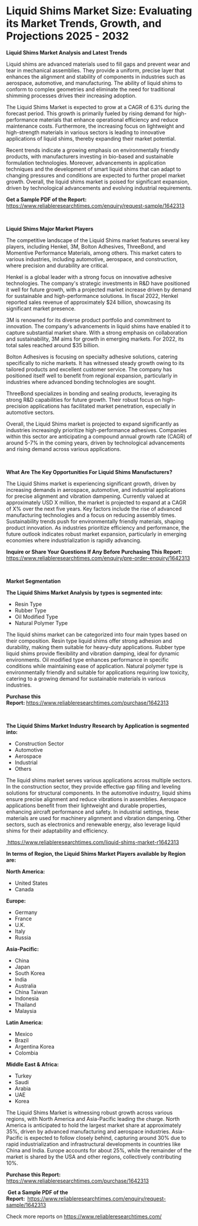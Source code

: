 <p><h1>Liquid Shims Market Size: Evaluating its Market Trends, Growth, and Projections 2025 - 2032</h1></p><p><strong>Liquid Shims Market Analysis and Latest Trends</strong></p>
<p><p>Liquid shims are advanced materials used to fill gaps and prevent wear and tear in mechanical assemblies. They provide a uniform, precise layer that enhances the alignment and stability of components in industries such as aerospace, automotive, and manufacturing. The ability of liquid shims to conform to complex geometries and eliminate the need for traditional shimming processes drives their increasing adoption.</p><p>The Liquid Shims Market is expected to grow at a CAGR of 6.3% during the forecast period. This growth is primarily fueled by rising demand for high-performance materials that enhance operational efficiency and reduce maintenance costs. Furthermore, the increasing focus on lightweight and high-strength materials in various sectors is leading to innovative applications of liquid shims, thereby expanding their market potential.</p><p>Recent trends indicate a growing emphasis on environmentally friendly products, with manufacturers investing in bio-based and sustainable formulation technologies. Moreover, advancements in application techniques and the development of smart liquid shims that can adapt to changing pressures and conditions are expected to further propel market growth. Overall, the liquid shims market is poised for significant expansion, driven by technological advancements and evolving industrial requirements.</p></p>
<p><strong>Get a Sample PDF of the Report:&nbsp;</strong> <a href="https://www.reliableresearchtimes.com/enquiry/request-sample/1642313?utm_campaign=2009&utm_medium=2&utm_source=Github&utm_content=ia&utm_term=02042025&utm_id=liquid-shims">https://www.reliableresearchtimes.com/enquiry/request-sample/1642313</a></p>
<p>&nbsp;</p>
<p><strong>Liquid Shims Major Market Players</strong></p>
<p><p>The competitive landscape of the Liquid Shims market features several key players, including Henkel, 3M, Bolton Adhesives, ThreeBond, and Momentive Performance Materials, among others. This market caters to various industries, including automotive, aerospace, and construction, where precision and durability are critical.</p><p>Henkel is a global leader with a strong focus on innovative adhesive technologies. The company's strategic investments in R&D have positioned it well for future growth, with a projected market increase driven by demand for sustainable and high-performance solutions. In fiscal 2022, Henkel reported sales revenue of approximately $24 billion, showcasing its significant market presence.</p><p>3M is renowned for its diverse product portfolio and commitment to innovation. The company's advancements in liquid shims have enabled it to capture substantial market share. With a strong emphasis on collaboration and sustainability, 3M aims for growth in emerging markets. For 2022, its total sales reached around $35 billion.</p><p>Bolton Adhesives is focusing on specialty adhesive solutions, catering specifically to niche markets. It has witnessed steady growth owing to its tailored products and excellent customer service. The company has positioned itself well to benefit from regional expansion, particularly in industries where advanced bonding technologies are sought.</p><p>ThreeBond specializes in bonding and sealing products, leveraging its strong R&D capabilities for future growth. Their robust focus on high-precision applications has facilitated market penetration, especially in automotive sectors.</p><p>Overall, the Liquid Shims market is projected to expand significantly as industries increasingly prioritize high-performance adhesives. Companies within this sector are anticipating a compound annual growth rate (CAGR) of around 5-7% in the coming years, driven by technological advancements and rising demand across various applications.</p></p>
<p>&nbsp;</p>
<p><strong>What Are The Key Opportunities For Liquid Shims Manufacturers?</strong></p>
<p><p>The Liquid Shims market is experiencing significant growth, driven by increasing demands in aerospace, automotive, and industrial applications for precise alignment and vibration dampening. Currently valued at approximately USD X million, the market is projected to expand at a CAGR of X% over the next five years. Key factors include the rise of advanced manufacturing technologies and a focus on reducing assembly times. Sustainability trends push for environmentally friendly materials, shaping product innovation. As industries prioritize efficiency and performance, the future outlook indicates robust market expansion, particularly in emerging economies where industrialization is rapidly advancing.</p></p>
<p><strong>Inquire or Share Your Questions If Any Before Purchasing This Report:</strong> <a href="https://www.reliableresearchtimes.com/enquiry/pre-order-enquiry/1642313?utm_campaign=2009&utm_medium=2&utm_source=Github&utm_content=ia&utm_term=02042025&utm_id=liquid-shims">https://www.reliableresearchtimes.com/enquiry/pre-order-enquiry/1642313</a></p>
<p>&nbsp;</p>
<p><strong>Market Segmentation</strong></p>
<p><strong>The Liquid Shims Market Analysis by types is segmented into:</strong></p>
<p><ul><li>Resin Type</li><li>Rubber Type</li><li>Oil Modified Type</li><li>Natural Polymer Type</li></ul></p>
<p><p>The liquid shims market can be categorized into four main types based on their composition. Resin type liquid shims offer strong adhesion and durability, making them suitable for heavy-duty applications. Rubber type liquid shims provide flexibility and vibration damping, ideal for dynamic environments. Oil modified type enhances performance in specific conditions while maintaining ease of application. Natural polymer type is environmentally friendly and suitable for applications requiring low toxicity, catering to a growing demand for sustainable materials in various industries.</p></p>
<p><strong>Purchase this Report:&nbsp;</strong><a href="https://www.reliableresearchtimes.com/purchase/1642313?utm_campaign=2009&utm_medium=2&utm_source=Github&utm_content=ia&utm_term=02042025&utm_id=liquid-shims">https://www.reliableresearchtimes.com/purchase/1642313</a></p>
<p>&nbsp;</p>
<p><strong>The Liquid Shims Market Industry Research by Application is segmented into:</strong></p>
<p><ul><li>Construction Sector</li><li>Automotive</li><li>Aerospace</li><li>Industrial</li><li>Others</li></ul></p>
<p><p>The liquid shims market serves various applications across multiple sectors. In the construction sector, they provide effective gap filling and leveling solutions for structural components. In the automotive industry, liquid shims ensure precise alignment and reduce vibrations in assemblies. Aerospace applications benefit from their lightweight and durable properties, enhancing aircraft performance and safety. In industrial settings, these materials are used for machinery alignment and vibration dampening. Other sectors, such as electronics and renewable energy, also leverage liquid shims for their adaptability and efficiency.</p></p>
<p><a href="https://www.reliableresearchtimes.com/liquid-shims-market-r1642313?utm_campaign=2009&utm_medium=2&utm_source=Github&utm_content=ia&utm_term=02042025&utm_id=liquid-shims">&nbsp;https://www.reliableresearchtimes.com/liquid-shims-market-r1642313</a></p>
<p><strong>In terms of Region, the Liquid Shims Market Players available by Region are:</strong></p>
<p>
    <p> <strong> North America: </strong>
        <ul>
            <li>United States</li>
            <li>Canada</li>
        </ul>
        </p> 
    <p> <strong> Europe: </strong>
        <ul>
            <li>Germany</li>
            <li>France</li>
            <li>U.K.</li>
            <li>Italy</li>
            <li>Russia</li>
        </ul>
        </p> 
    <p> <strong> Asia-Pacific: </strong>
        <ul>
            <li>China</li>
            <li>Japan</li>
            <li>South Korea</li>
            <li>India</li>
            <li>Australia</li>
            <li>China Taiwan</li>
            <li>Indonesia</li>
            <li>Thailand</li>
            <li>Malaysia</li>
        </ul>
        </p> 
    <p> <strong> Latin America: </strong>
        <ul>
            <li>Mexico</li>
            <li>Brazil</li>
            <li>Argentina Korea</li>
            <li>Colombia</li>
        </ul>
        </p> 
    <p> <strong> Middle East & Africa: </strong>
        <ul>
            <li>Turkey</li>
            <li>Saudi</li>
            <li>Arabia</li>
            <li>UAE</li>
            <li>Korea</li>
        </ul>
    </p>
    </p>
<p><p>The Liquid Shims Market is witnessing robust growth across various regions, with North America and Asia-Pacific leading the charge. North America is anticipated to hold the largest market share at approximately 35%, driven by advanced manufacturing and aerospace industries. Asia-Pacific is expected to follow closely behind, capturing around 30% due to rapid industrialization and infrastructural developments in countries like China and India. Europe accounts for about 25%, while the remainder of the market is shared by the USA and other regions, collectively contributing 10%.</p></p>
<p><strong>Purchase this Report: </strong><a href="https://www.reliableresearchtimes.com/purchase/1642313?utm_campaign=2009&utm_medium=2&utm_source=Github&utm_content=ia&utm_term=02042025&utm_id=liquid-shims">https://www.reliableresearchtimes.com/purchase/1642313</a></p>
<p>&nbsp;<strong>Get a Sample PDF of the Report:&nbsp;&nbsp;</strong><a href="https://www.reliableresearchtimes.com/enquiry/request-sample/1642313?utm_campaign=2009&utm_medium=2&utm_source=Github&utm_content=ia&utm_term=02042025&utm_id=liquid-shims">https://www.reliableresearchtimes.com/enquiry/request-sample/1642313</a></p>
<p><strong></strong></p>
<p>Check more reports on <a href="https://www.reliableresearchtimes.com/?utm_campaign=2009&utm_medium=2&utm_source=Github&utm_content=ia&utm_term=02042025&utm_id=liquid-shims">https://www.reliableresearchtimes.com/</a></p>